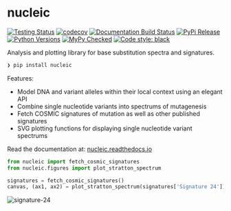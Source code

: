# nucleic

[![Testing Status](https://travis-ci.org/clintval/nucleic.svg?branch=master)](https://travis-ci.org/clintval/nucleic)
[![codecov](https://codecov.io/gh/clintval/nucleic/branch/master/graph/badge.svg)](https://codecov.io/gh/clintval/nucleic)
[![Documentation Build Status](https://readthedocs.org/projects/nucleic/badge/?version=latest)](https://nucleic.readthedocs.io/en/latest/?badge=latest)
[![PyPi Release](https://badge.fury.io/py/nucleic.svg)](https://badge.fury.io/py/nucleic)
[![Python Versions](https://img.shields.io/pypi/pyversions/nucleic.svg)](https://pypi.python.org/pypi/nucleic/)
[![MyPy Checked](http://www.mypy-lang.org/static/mypy_badge.svg)](http://mypy-lang.org/)
[![Code style: black](https://img.shields.io/badge/code%20style-black-000000.svg)](https://github.com/ambv/black)

Analysis and plotting library for base substitution spectra and signatures.

```bash
❯ pip install nucleic
```

Features:

- Model DNA and variant alleles within their local context using an elegant API
- Combine single nucleotide variants into spectrums of mutagenesis
- Fetch COSMIC signatures of mutation as well as other published signatures
- SVG plotting functions for displaying single nucleotide variant spectrums

Read the documentation at: [nucleic.readthedocs.io](http://nucleic.readthedocs.io/)

```python
from nucleic import fetch_cosmic_signatures
from nucleic.figures import plot_stratton_spectrum

signatures = fetch_cosmic_signatures()
canvas, (ax1, ax2) = plot_stratton_spectrum(signatures['Signature 24'])
```

![signature-24](https://raw.githubusercontent.com/clintval/nucleic/master/docs/img/signature-24.svg?sanitize=true "Signature 24")
